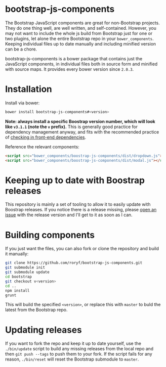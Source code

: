 # bootstrap-js-components

The Bootstrap JavaScript components are great for non-Bootstrap projects. They do one thing well, are well written, and self-contained. However, you may not want to include the whole js build from Bootstrap just for one or two plugins, let alone the entire Bootstrap repo in your `bower_components`. Keeping individual files up to date manually and including minified version can be a chore.

bootstrap-js-components is a bower package that contains just the JavaScript components, in individual files both in source form and minified with source maps. It provides every bower version since `2.0.3`.

# Installation

Install via bower:

```sh
bower install bootstrap-js-components#<version>
```

**Note: always install a specific Boostrap version number, which will look like `v3.1.1` (note the `v` prefix).** This is generally good practice for dependency management anyway, and fits with the recommended practice of [checking in front-end dependencies](http://addyosmani.com/blog/checking-in-front-end-dependencies/).

Reference the relevant components:

```html
<script src="bower_components/boostrap-js-components/dist/dropdown.js"></script>
<script src="bower_components/boostrap-js-components/dist/modal.js"></script>
```

# Keeping up to date with Boostrap releases

This repository is mainly a set of tooling to allow it to easily update with Boostrap releases. If you notice there is a release missing, please [open an issue](https://github.com/roryf/bootstrap-js-components/issues/new) with the release version and I'll get to it as soon as I can.

# Building components

If you just want the files, you can also fork or clone the repository and build it manually:

```sh
git clone https://github.com/roryf/bootstrap-js-components.git
git submodule init
git submodule update
cd bootstrap
git checkout v<version>
cd ..
npm install
grunt
```

This will build the specified `<version>`, or replace this with `master` to buld the latest from the Bootstrap repo.

# Updating releases

If you want to fork the repo and keep it up to date yourself, use the `./bin/update` script to build any missing releases from the local repo and then `git push --tags` to push them to your fork. If the script fails for any reason, `./bin/reset` will reset the Bootstrap submodule to `master`.
